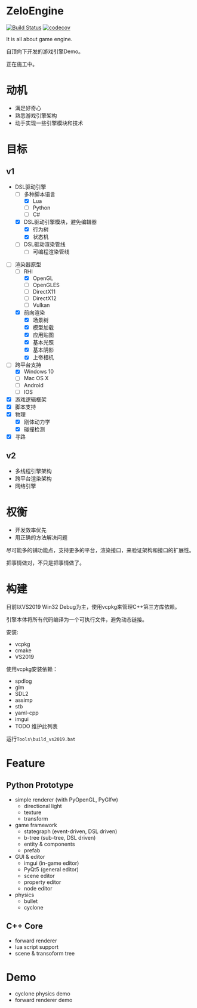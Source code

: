 # ZeloEngine

[![Build Status](https://travis-ci.org/gujans/travis-gtest-cmake-example.svg?branch=master)](https://travis-ci.org/gujans/travis-gtest-cmake-example) [![codecov](https://codecov.io/gh/gujans/travis-gtest-cmake-example/branch/master/graph/badge.svg)](https://codecov.io/gh/gujans/travis-gtest-cmake-example)

It is all about game engine.

自顶向下开发的游戏引擎Demo。

正在施工中。

# 动机

* 满足好奇心
* 熟悉游戏引擎架构
* 动手实现一些引擎模块和技术

# 目标

## v1
* DSL驱动引擎
    * [ ] 多种脚本语言
      * [x] Lua
      * [ ] Python
      * [ ] C#
    * [x] DSL驱动引擎模块，避免编辑器
      * [x] 行为树
      * [x] 状态机
    * [ ] DSL驱动渲染管线
      * [ ] 可编程渲染管线
* [ ] 渲染器原型
   * [ ] RHI
      * [x] OpenGL
      * [ ] OpenGLES
      * [ ] DirectX11
      * [ ] DirectX12
      * [ ] Vulkan
   * [x] 前向渲染
      * [x] 场景树
      * [x] 模型加载
      * [x] 应用贴图
      * [x] 基本光照
      * [x] 基本阴影
      * [x] 上帝相机
* [ ] 跨平台支持
   * [x] Windows 10
   * [ ] Mac OS X
   * [ ] Android
   * [ ] IOS
* [x] 游戏逻辑框架
* [x] 脚本支持
* [x] 物理
   * [x] 刚体动力学
   * [x] 碰撞检测 
* [x] 寻路

## v2
* 多线程引擎架构
* 跨平台渲染架构
* 网络引擎

# 权衡

* 开发效率优先
* 用正确的方法解决问题

尽可能多的铺功能点，支持更多的平台，渲染接口，来验证架构和接口的扩展性。

把事情做对，不只是把事情做了。

# 构建

目前以VS2019 Win32 Debug为主，使用vcpkg来管理C++第三方库依赖。

引擎本体将所有代码编译为一个可执行文件，避免动态链接。

安装:
* vcpkg
* cmake
* VS2019

使用vcpkg安装依赖：
* spdlog
* glm
* SDL2
* assimp
* stb
* yaml-cpp
* imgui
* TODO 维护此列表

运行`Tools\build_vs2019.bat`

# Feature

## Python Prototype

* simple renderer (with PyOpenGL, PyGlfw)
    * directional light
    * texture
    * transform
* game framework
    * stategraph (event-driven, DSL driven)
    * b-tree (sub-tree, DSL driven)
    * entity & components
    * prefab
* GUI & editor
    * imgui (in-game editor)
    * PyQt5 (general editor)
    * scene editor
    * property editor
    * node editor
* physics
    * bullet
    * cyclone

## C++ Core

* forward renderer
* lua script support
* scene & transoform tree

# Demo

* cyclone physics demo
* forward renderer demo
